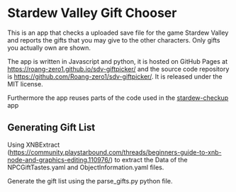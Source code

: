 # Stardew Valley Gift Chooser

This is an app that checks a uploaded save file for the game Stardew Valley and reports the gifts that you may give to the other characters.
Only gifts you actually own are shown.

The app is written in Javascript and python, it is hosted on GitHub Pages at https://roang-zero1.github.io/sdv-giftpicker/ and the source code repository is https://github.com/Roang-zero1/sdv-giftpicker/. It is released under the MIT license.

Furthermore the app reuses parts of the code used in the [stardew-checkup](https://github.com/MouseyPounds/stardew-checkup) app

## Generating Gift List
Using XNBExtract (https://community.playstarbound.com/threads/beginners-guide-to-xnb-node-and-graphics-editing.110976/) to extract the Data of the NPCGiftTastes.yaml and ObjectInformation.yaml files.

Generate the gift list using the parse_gifts.py python file.

